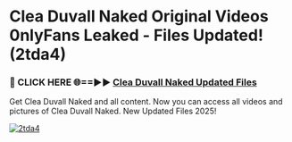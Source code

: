 # Clea Duvall Naked Original Videos 0nlyFans Leaked - Files Updated! (2tda4)

<h3>🔴 CLICK HERE 🌐==►► <a href="https://tinyurl.com/yckcrads" rel="nofollow">Clea Duvall Naked Updated Files</a></h3>

Get Clea Duvall Naked and all content. Now you can access all videos and pictures of Clea Duvall Naked. New Updated Files 2025!

[![2tda4](https://i.imgur.com/hpKpOFt.gif)](https://tinyurl.com/yckcrads)
